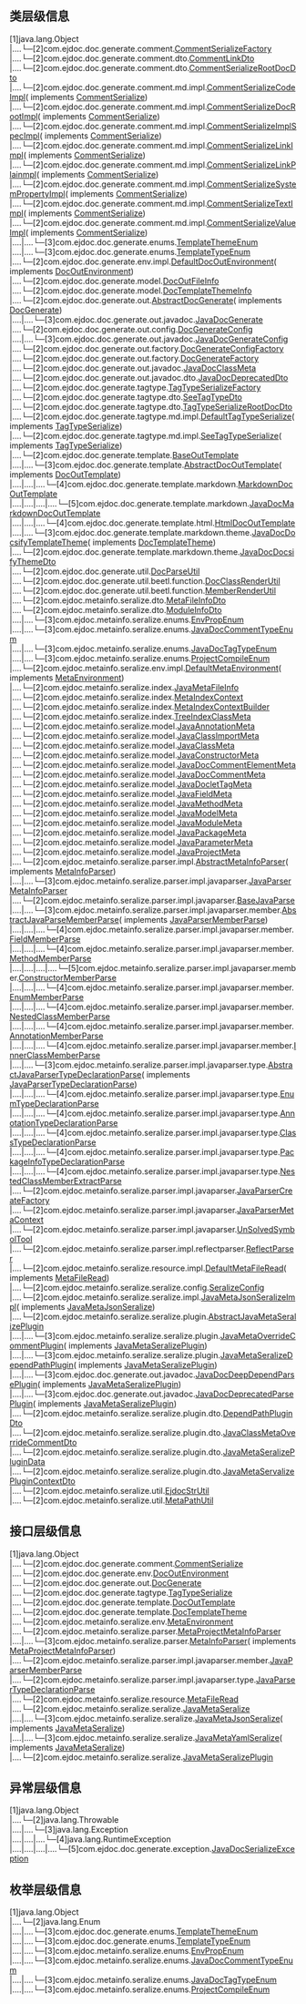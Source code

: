 ## 类层级信息



[1]java.lang.Object  
|....└─[2]com.ejdoc.doc.generate.comment.[CommentSerializeFactory](jdocGenerate/com/ejdoc/doc/generate/comment/CommentSerializeFactory.md)  
|....└─[2]com.ejdoc.doc.generate.comment.dto.[CommentLinkDto](jdocGenerate/com/ejdoc/doc/generate/comment/dto/CommentLinkDto.md)  
|....└─[2]com.ejdoc.doc.generate.comment.dto.[CommentSerializeRootDocDto](jdocGenerate/com/ejdoc/doc/generate/comment/dto/CommentSerializeRootDocDto.md)  
|....└─[2]com.ejdoc.doc.generate.comment.md.impl.[CommentSerializeCodeImpl](jdocGenerate/com/ejdoc/doc/generate/comment/md/impl/CommentSerializeCodeImpl.md)( implements [CommentSerialize](jdocGenerate/com/ejdoc/doc/generate/comment/CommentSerialize.md))  
|....└─[2]com.ejdoc.doc.generate.comment.md.impl.[CommentSerializeDocRootImpl](jdocGenerate/com/ejdoc/doc/generate/comment/md/impl/CommentSerializeDocRootImpl.md)( implements [CommentSerialize](jdocGenerate/com/ejdoc/doc/generate/comment/CommentSerialize.md))  
|....└─[2]com.ejdoc.doc.generate.comment.md.impl.[CommentSerializeImplSpecImpl](jdocGenerate/com/ejdoc/doc/generate/comment/md/impl/CommentSerializeImplSpecImpl.md)( implements [CommentSerialize](jdocGenerate/com/ejdoc/doc/generate/comment/CommentSerialize.md))  
|....└─[2]com.ejdoc.doc.generate.comment.md.impl.[CommentSerializeLinkImpl](jdocGenerate/com/ejdoc/doc/generate/comment/md/impl/CommentSerializeLinkImpl.md)( implements [CommentSerialize](jdocGenerate/com/ejdoc/doc/generate/comment/CommentSerialize.md))  
|....└─[2]com.ejdoc.doc.generate.comment.md.impl.[CommentSerializeLinkPlainmpl](jdocGenerate/com/ejdoc/doc/generate/comment/md/impl/CommentSerializeLinkPlainmpl.md)( implements [CommentSerialize](jdocGenerate/com/ejdoc/doc/generate/comment/CommentSerialize.md))  
|....└─[2]com.ejdoc.doc.generate.comment.md.impl.[CommentSerializeSystemPropertyImpl](jdocGenerate/com/ejdoc/doc/generate/comment/md/impl/CommentSerializeSystemPropertyImpl.md)( implements [CommentSerialize](jdocGenerate/com/ejdoc/doc/generate/comment/CommentSerialize.md))  
|....└─[2]com.ejdoc.doc.generate.comment.md.impl.[CommentSerializeTextImpl](jdocGenerate/com/ejdoc/doc/generate/comment/md/impl/CommentSerializeTextImpl.md)( implements [CommentSerialize](jdocGenerate/com/ejdoc/doc/generate/comment/CommentSerialize.md))  
|....└─[2]com.ejdoc.doc.generate.comment.md.impl.[CommentSerializeValueImpl](jdocGenerate/com/ejdoc/doc/generate/comment/md/impl/CommentSerializeValueImpl.md)( implements [CommentSerialize](jdocGenerate/com/ejdoc/doc/generate/comment/CommentSerialize.md))  
|....|....└─[3]com.ejdoc.doc.generate.enums.[TemplateThemeEnum](jdocGenerate/com/ejdoc/doc/generate/enums/TemplateThemeEnum.md)  
|....|....└─[3]com.ejdoc.doc.generate.enums.[TemplateTypeEnum](jdocGenerate/com/ejdoc/doc/generate/enums/TemplateTypeEnum.md)  
|....└─[2]com.ejdoc.doc.generate.env.impl.[DefaultDocOutEnvironment](jdocGenerate/com/ejdoc/doc/generate/env/impl/DefaultDocOutEnvironment.md)( implements [DocOutEnvironment](jdocGenerate/com/ejdoc/doc/generate/env/DocOutEnvironment.md))  
|....└─[2]com.ejdoc.doc.generate.model.[DocOutFileInfo](jdocGenerate/com/ejdoc/doc/generate/model/DocOutFileInfo.md)  
|....└─[2]com.ejdoc.doc.generate.model.[DocTemplateThemeInfo](jdocGenerate/com/ejdoc/doc/generate/model/DocTemplateThemeInfo.md)  
|....└─[2]com.ejdoc.doc.generate.out.[AbstractDocGenerate](jdocGenerate/com/ejdoc/doc/generate/out/AbstractDocGenerate.md)( implements [DocGenerate](jdocGenerate/com/ejdoc/doc/generate/out/DocGenerate.md))  
|....|....└─[3]com.ejdoc.doc.generate.out.javadoc.[JavaDocGenerate](jdocGenerate/com/ejdoc/doc/generate/out/javadoc/JavaDocGenerate.md)  
|....└─[2]com.ejdoc.doc.generate.out.config.[DocGenerateConfig](jdocGenerate/com/ejdoc/doc/generate/out/config/DocGenerateConfig.md)  
|....|....└─[3]com.ejdoc.doc.generate.out.javadoc.[JavaDocGenerateConfig](jdocGenerate/com/ejdoc/doc/generate/out/javadoc/JavaDocGenerateConfig.md)  
|....└─[2]com.ejdoc.doc.generate.out.factory.[DocGenerateConfigFactory](jdocGenerate/com/ejdoc/doc/generate/out/factory/DocGenerateConfigFactory.md)  
|....└─[2]com.ejdoc.doc.generate.out.factory.[DocGenerateFactory](jdocGenerate/com/ejdoc/doc/generate/out/factory/DocGenerateFactory.md)  
|....└─[2]com.ejdoc.doc.generate.out.javadoc.[JavaDocClassMeta](jdocGenerate/com/ejdoc/doc/generate/out/javadoc/JavaDocClassMeta.md)  
|....└─[2]com.ejdoc.doc.generate.out.javadoc.dto.[JavaDocDeprecatedDto](jdocGenerate/com/ejdoc/doc/generate/out/javadoc/dto/JavaDocDeprecatedDto.md)  
|....└─[2]com.ejdoc.doc.generate.tagtype.[TagTypeSerializeFactory](jdocGenerate/com/ejdoc/doc/generate/tagtype/TagTypeSerializeFactory.md)  
|....└─[2]com.ejdoc.doc.generate.tagtype.dto.[SeeTagTypeDto](jdocGenerate/com/ejdoc/doc/generate/tagtype/dto/SeeTagTypeDto.md)  
|....└─[2]com.ejdoc.doc.generate.tagtype.dto.[TagTypeSerializeRootDocDto](jdocGenerate/com/ejdoc/doc/generate/tagtype/dto/TagTypeSerializeRootDocDto.md)  
|....└─[2]com.ejdoc.doc.generate.tagtype.md.impl.[DefaultTagTypeSerialize](jdocGenerate/com/ejdoc/doc/generate/tagtype/md/impl/DefaultTagTypeSerialize.md)( implements [TagTypeSerialize](jdocGenerate/com/ejdoc/doc/generate/tagtype/TagTypeSerialize.md))  
|....└─[2]com.ejdoc.doc.generate.tagtype.md.impl.[SeeTagTypeSerialize](jdocGenerate/com/ejdoc/doc/generate/tagtype/md/impl/SeeTagTypeSerialize.md)( implements [TagTypeSerialize](jdocGenerate/com/ejdoc/doc/generate/tagtype/TagTypeSerialize.md))  
|....└─[2]com.ejdoc.doc.generate.template.[BaseOutTemplate](jdocGenerate/com/ejdoc/doc/generate/template/BaseOutTemplate.md)  
|....|....└─[3]com.ejdoc.doc.generate.template.[AbstractDocOutTemplate](jdocGenerate/com/ejdoc/doc/generate/template/AbstractDocOutTemplate.md)( implements [DocOutTemplate](jdocGenerate/com/ejdoc/doc/generate/template/DocOutTemplate.md))  
|....|....|....└─[4]com.ejdoc.doc.generate.template.markdown.[MarkdownDocOutTemplate](jdocGenerate/com/ejdoc/doc/generate/template/markdown/MarkdownDocOutTemplate.md)  
|....|....|....|....└─[5]com.ejdoc.doc.generate.template.markdown.[JavaDocMarkdownDocOutTemplate](jdocGenerate/com/ejdoc/doc/generate/template/markdown/JavaDocMarkdownDocOutTemplate.md)  
|....|....|....└─[4]com.ejdoc.doc.generate.template.html.[HtmlDocOutTemplate](jdocGenerate/com/ejdoc/doc/generate/template/html/HtmlDocOutTemplate.md)  
|....|....└─[3]com.ejdoc.doc.generate.template.markdown.theme.[JavaDocDocsifyTemplateTheme](jdocGenerate/com/ejdoc/doc/generate/template/markdown/theme/JavaDocDocsifyTemplateTheme.md)( implements [DocTemplateTheme](jdocGenerate/com/ejdoc/doc/generate/template/DocTemplateTheme.md))  
|....└─[2]com.ejdoc.doc.generate.template.markdown.theme.[JavaDocDocsifyThemeDto](jdocGenerate/com/ejdoc/doc/generate/template/markdown/theme/JavaDocDocsifyThemeDto.md)  
|....└─[2]com.ejdoc.doc.generate.util.[DocParseUtil](jdocGenerate/com/ejdoc/doc/generate/util/DocParseUtil.md)  
|....└─[2]com.ejdoc.doc.generate.util.beetl.function.[DocClassRenderUtil](jdocGenerate/com/ejdoc/doc/generate/util/beetl/function/DocClassRenderUtil.md)  
|....└─[2]com.ejdoc.doc.generate.util.beetl.function.[MemberRenderUtil](jdocGenerate/com/ejdoc/doc/generate/util/beetl/function/MemberRenderUtil.md)  
|....└─[2]com.ejdoc.metainfo.seralize.dto.[MetaFileInfoDto](metaInfoSeralize/com/ejdoc/metainfo/seralize/dto/MetaFileInfoDto.md)  
|....└─[2]com.ejdoc.metainfo.seralize.dto.[ModuleInfoDto](metaInfoSeralize/com/ejdoc/metainfo/seralize/dto/ModuleInfoDto.md)  
|....|....└─[3]com.ejdoc.metainfo.seralize.enums.[EnvPropEnum](metaInfoSeralize/com/ejdoc/metainfo/seralize/enums/EnvPropEnum.md)  
|....|....└─[3]com.ejdoc.metainfo.seralize.enums.[JavaDocCommentTypeEnum](metaInfoSeralize/com/ejdoc/metainfo/seralize/enums/JavaDocCommentTypeEnum.md)  
|....|....└─[3]com.ejdoc.metainfo.seralize.enums.[JavaDocTagTypeEnum](metaInfoSeralize/com/ejdoc/metainfo/seralize/enums/JavaDocTagTypeEnum.md)  
|....|....└─[3]com.ejdoc.metainfo.seralize.enums.[ProjectCompileEnum](metaInfoSeralize/com/ejdoc/metainfo/seralize/enums/ProjectCompileEnum.md)  
|....└─[2]com.ejdoc.metainfo.seralize.env.impl.[DefaultMetaEnvironment](metaInfoSeralize/com/ejdoc/metainfo/seralize/env/impl/DefaultMetaEnvironment.md)( implements [MetaEnvironment](metaInfoSeralize/com/ejdoc/metainfo/seralize/env/MetaEnvironment.md))  
|....└─[2]com.ejdoc.metainfo.seralize.index.[JavaMetaFileInfo](metaInfoSeralize/com/ejdoc/metainfo/seralize/index/JavaMetaFileInfo.md)  
|....└─[2]com.ejdoc.metainfo.seralize.index.[MetaIndexContext](metaInfoSeralize/com/ejdoc/metainfo/seralize/index/MetaIndexContext.md)  
|....└─[2]com.ejdoc.metainfo.seralize.index.[MetaIndexContextBuilder](metaInfoSeralize/com/ejdoc/metainfo/seralize/index/MetaIndexContextBuilder.md)  
|....└─[2]com.ejdoc.metainfo.seralize.index.[TreeIndexClassMeta](metaInfoSeralize/com/ejdoc/metainfo/seralize/index/TreeIndexClassMeta.md)  
|....└─[2]com.ejdoc.metainfo.seralize.model.[JavaAnnotationMeta](metaInfoSeralize/com/ejdoc/metainfo/seralize/model/JavaAnnotationMeta.md)  
|....└─[2]com.ejdoc.metainfo.seralize.model.[JavaClassImportMeta](metaInfoSeralize/com/ejdoc/metainfo/seralize/model/JavaClassImportMeta.md)  
|....└─[2]com.ejdoc.metainfo.seralize.model.[JavaClassMeta](metaInfoSeralize/com/ejdoc/metainfo/seralize/model/JavaClassMeta.md)  
|....└─[2]com.ejdoc.metainfo.seralize.model.[JavaConstructorMeta](metaInfoSeralize/com/ejdoc/metainfo/seralize/model/JavaConstructorMeta.md)  
|....└─[2]com.ejdoc.metainfo.seralize.model.[JavaDocCommentElementMeta](metaInfoSeralize/com/ejdoc/metainfo/seralize/model/JavaDocCommentElementMeta.md)  
|....└─[2]com.ejdoc.metainfo.seralize.model.[JavaDocCommentMeta](metaInfoSeralize/com/ejdoc/metainfo/seralize/model/JavaDocCommentMeta.md)  
|....└─[2]com.ejdoc.metainfo.seralize.model.[JavaDocletTagMeta](metaInfoSeralize/com/ejdoc/metainfo/seralize/model/JavaDocletTagMeta.md)  
|....└─[2]com.ejdoc.metainfo.seralize.model.[JavaFieldMeta](metaInfoSeralize/com/ejdoc/metainfo/seralize/model/JavaFieldMeta.md)  
|....└─[2]com.ejdoc.metainfo.seralize.model.[JavaMethodMeta](metaInfoSeralize/com/ejdoc/metainfo/seralize/model/JavaMethodMeta.md)  
|....└─[2]com.ejdoc.metainfo.seralize.model.[JavaModelMeta](metaInfoSeralize/com/ejdoc/metainfo/seralize/model/JavaModelMeta.md)  
|....└─[2]com.ejdoc.metainfo.seralize.model.[JavaModuleMeta](metaInfoSeralize/com/ejdoc/metainfo/seralize/model/JavaModuleMeta.md)  
|....└─[2]com.ejdoc.metainfo.seralize.model.[JavaPackageMeta](metaInfoSeralize/com/ejdoc/metainfo/seralize/model/JavaPackageMeta.md)  
|....└─[2]com.ejdoc.metainfo.seralize.model.[JavaParameterMeta](metaInfoSeralize/com/ejdoc/metainfo/seralize/model/JavaParameterMeta.md)  
|....└─[2]com.ejdoc.metainfo.seralize.model.[JavaProjectMeta](metaInfoSeralize/com/ejdoc/metainfo/seralize/model/JavaProjectMeta.md)  
|....└─[2]com.ejdoc.metainfo.seralize.parser.impl.[AbstractMetaInfoParser](metaInfoSeralize/com/ejdoc/metainfo/seralize/parser/impl/AbstractMetaInfoParser.md)( implements [MetaInfoParser](metaInfoSeralize/com/ejdoc/metainfo/seralize/parser/MetaInfoParser.md))  
|....|....└─[3]com.ejdoc.metainfo.seralize.parser.impl.javaparser.[JavaParserMetaInfoParser](metaInfoSeralize/com/ejdoc/metainfo/seralize/parser/impl/javaparser/JavaParserMetaInfoParser.md)  
|....└─[2]com.ejdoc.metainfo.seralize.parser.impl.javaparser.[BaseJavaParse](metaInfoSeralize/com/ejdoc/metainfo/seralize/parser/impl/javaparser/BaseJavaParse.md)  
|....|....└─[3]com.ejdoc.metainfo.seralize.parser.impl.javaparser.member.[AbstractJavaParseMemberParse](metaInfoSeralize/com/ejdoc/metainfo/seralize/parser/impl/javaparser/member/AbstractJavaParseMemberParse.md)( implements [JavaParserMemberParse](metaInfoSeralize/com/ejdoc/metainfo/seralize/parser/impl/javaparser/member/JavaParserMemberParse.md))  
|....|....|....└─[4]com.ejdoc.metainfo.seralize.parser.impl.javaparser.member.[FieldMemberParse](metaInfoSeralize/com/ejdoc/metainfo/seralize/parser/impl/javaparser/member/FieldMemberParse.md)  
|....|....|....└─[4]com.ejdoc.metainfo.seralize.parser.impl.javaparser.member.[MethodMemberParse](metaInfoSeralize/com/ejdoc/metainfo/seralize/parser/impl/javaparser/member/MethodMemberParse.md)  
|....|....|....|....└─[5]com.ejdoc.metainfo.seralize.parser.impl.javaparser.member.[ConstructorMemberParse](metaInfoSeralize/com/ejdoc/metainfo/seralize/parser/impl/javaparser/member/ConstructorMemberParse.md)  
|....|....|....└─[4]com.ejdoc.metainfo.seralize.parser.impl.javaparser.member.[EnumMemberParse](metaInfoSeralize/com/ejdoc/metainfo/seralize/parser/impl/javaparser/member/EnumMemberParse.md)  
|....|....|....└─[4]com.ejdoc.metainfo.seralize.parser.impl.javaparser.member.[NestedClassMemberParse](metaInfoSeralize/com/ejdoc/metainfo/seralize/parser/impl/javaparser/member/NestedClassMemberParse.md)  
|....|....|....└─[4]com.ejdoc.metainfo.seralize.parser.impl.javaparser.member.[AnnotationMemberParse](metaInfoSeralize/com/ejdoc/metainfo/seralize/parser/impl/javaparser/member/AnnotationMemberParse.md)  
|....|....|....└─[4]com.ejdoc.metainfo.seralize.parser.impl.javaparser.member.[InnerClassMemberParse](metaInfoSeralize/com/ejdoc/metainfo/seralize/parser/impl/javaparser/member/InnerClassMemberParse.md)  
|....|....└─[3]com.ejdoc.metainfo.seralize.parser.impl.javaparser.type.[AbstractJavaParserTypeDeclarationParse](metaInfoSeralize/com/ejdoc/metainfo/seralize/parser/impl/javaparser/type/AbstractJavaParserTypeDeclarationParse.md)( implements [JavaParserTypeDeclarationParse](metaInfoSeralize/com/ejdoc/metainfo/seralize/parser/impl/javaparser/type/JavaParserTypeDeclarationParse.md))  
|....|....|....└─[4]com.ejdoc.metainfo.seralize.parser.impl.javaparser.type.[EnumTypeDeclarationParse](metaInfoSeralize/com/ejdoc/metainfo/seralize/parser/impl/javaparser/type/EnumTypeDeclarationParse.md)  
|....|....|....└─[4]com.ejdoc.metainfo.seralize.parser.impl.javaparser.type.[AnnotationTypeDeclarationParse](metaInfoSeralize/com/ejdoc/metainfo/seralize/parser/impl/javaparser/type/AnnotationTypeDeclarationParse.md)  
|....|....|....└─[4]com.ejdoc.metainfo.seralize.parser.impl.javaparser.type.[ClassTypeDeclarationParse](metaInfoSeralize/com/ejdoc/metainfo/seralize/parser/impl/javaparser/type/ClassTypeDeclarationParse.md)  
|....|....|....└─[4]com.ejdoc.metainfo.seralize.parser.impl.javaparser.type.[PackageInfoTypeDeclarationParse](metaInfoSeralize/com/ejdoc/metainfo/seralize/parser/impl/javaparser/type/PackageInfoTypeDeclarationParse.md)  
|....|....|....└─[4]com.ejdoc.metainfo.seralize.parser.impl.javaparser.type.[NestedClassMemberExtractParse](metaInfoSeralize/com/ejdoc/metainfo/seralize/parser/impl/javaparser/type/NestedClassMemberExtractParse.md)  
|....└─[2]com.ejdoc.metainfo.seralize.parser.impl.javaparser.[JavaParserCreateFactory](metaInfoSeralize/com/ejdoc/metainfo/seralize/parser/impl/javaparser/JavaParserCreateFactory.md)  
|....└─[2]com.ejdoc.metainfo.seralize.parser.impl.javaparser.[JavaParserMetaContext](metaInfoSeralize/com/ejdoc/metainfo/seralize/parser/impl/javaparser/JavaParserMetaContext.md)  
|....└─[2]com.ejdoc.metainfo.seralize.parser.impl.javaparser.[UnSolvedSymbolTool](metaInfoSeralize/com/ejdoc/metainfo/seralize/parser/impl/javaparser/UnSolvedSymbolTool.md)  
|....└─[2]com.ejdoc.metainfo.seralize.parser.impl.reflectparser.[ReflectParser](metaInfoSeralize/com/ejdoc/metainfo/seralize/parser/impl/reflectparser/ReflectParser.md)  
|....└─[2]com.ejdoc.metainfo.seralize.resource.impl.[DefaultMetaFileRead](metaInfoSeralize/com/ejdoc/metainfo/seralize/resource/impl/DefaultMetaFileRead.md)( implements [MetaFileRead](metaInfoSeralize/com/ejdoc/metainfo/seralize/resource/MetaFileRead.md))  
|....└─[2]com.ejdoc.metainfo.seralize.seralize.config.[SeralizeConfig](metaInfoSeralize/com/ejdoc/metainfo/seralize/seralize/config/SeralizeConfig.md)  
|....└─[2]com.ejdoc.metainfo.seralize.seralize.impl.[JavaMetaJsonSeralizeImpl](metaInfoSeralize/com/ejdoc/metainfo/seralize/seralize/impl/JavaMetaJsonSeralizeImpl.md)( implements [JavaMetaJsonSeralize](metaInfoSeralize/com/ejdoc/metainfo/seralize/seralize/JavaMetaJsonSeralize.md))  
|....└─[2]com.ejdoc.metainfo.seralize.seralize.plugin.[AbstractJavaMetaSeralizePlugin](metaInfoSeralize/com/ejdoc/metainfo/seralize/seralize/plugin/AbstractJavaMetaSeralizePlugin.md)  
|....|....└─[3]com.ejdoc.metainfo.seralize.seralize.plugin.[JavaMetaOverrideCommentPlugin](metaInfoSeralize/com/ejdoc/metainfo/seralize/seralize/plugin/JavaMetaOverrideCommentPlugin.md)( implements [JavaMetaSeralizePlugin](metaInfoSeralize/com/ejdoc/metainfo/seralize/seralize/JavaMetaSeralizePlugin.md))  
|....|....└─[3]com.ejdoc.metainfo.seralize.seralize.plugin.[JavaMetaSeralizeDependPathPlugin](metaInfoSeralize/com/ejdoc/metainfo/seralize/seralize/plugin/JavaMetaSeralizeDependPathPlugin.md)( implements [JavaMetaSeralizePlugin](metaInfoSeralize/com/ejdoc/metainfo/seralize/seralize/JavaMetaSeralizePlugin.md))  
|....|....└─[3]com.ejdoc.doc.generate.out.javadoc.[JavaDocDeepDependParsePlugin](jdocGenerate/com/ejdoc/doc/generate/out/javadoc/JavaDocDeepDependParsePlugin.md)( implements [JavaMetaSeralizePlugin](metaInfoSeralize/com/ejdoc/metainfo/seralize/seralize/JavaMetaSeralizePlugin.md))  
|....|....└─[3]com.ejdoc.doc.generate.out.javadoc.[JavaDocDeprecatedParsePlugin](jdocGenerate/com/ejdoc/doc/generate/out/javadoc/JavaDocDeprecatedParsePlugin.md)( implements [JavaMetaSeralizePlugin](metaInfoSeralize/com/ejdoc/metainfo/seralize/seralize/JavaMetaSeralizePlugin.md))  
|....└─[2]com.ejdoc.metainfo.seralize.seralize.plugin.dto.[DependPathPluginDto](metaInfoSeralize/com/ejdoc/metainfo/seralize/seralize/plugin/dto/DependPathPluginDto.md)  
|....└─[2]com.ejdoc.metainfo.seralize.seralize.plugin.dto.[JavaClassMetaOverrideCommentDto](metaInfoSeralize/com/ejdoc/metainfo/seralize/seralize/plugin/dto/JavaClassMetaOverrideCommentDto.md)  
|....└─[2]com.ejdoc.metainfo.seralize.seralize.plugin.dto.[JavaMetaSeralizePluginData](metaInfoSeralize/com/ejdoc/metainfo/seralize/seralize/plugin/dto/JavaMetaSeralizePluginData.md)  
|....└─[2]com.ejdoc.metainfo.seralize.seralize.plugin.dto.[JavaMetaServalizePluginContextDto](metaInfoSeralize/com/ejdoc/metainfo/seralize/seralize/plugin/dto/JavaMetaServalizePluginContextDto.md)  
|....└─[2]com.ejdoc.metainfo.seralize.util.[EjdocStrUtil](metaInfoSeralize/com/ejdoc/metainfo/seralize/util/EjdocStrUtil.md)  
|....└─[2]com.ejdoc.metainfo.seralize.util.[MetaPathUtil](metaInfoSeralize/com/ejdoc/metainfo/seralize/util/MetaPathUtil.md)  
  


## 接口层级信息

[1]java.lang.Object  
|....└─[2]com.ejdoc.doc.generate.comment.[CommentSerialize](jdocGenerate/com/ejdoc/doc/generate/comment/CommentSerialize.md)  
|....└─[2]com.ejdoc.doc.generate.env.[DocOutEnvironment](jdocGenerate/com/ejdoc/doc/generate/env/DocOutEnvironment.md)  
|....└─[2]com.ejdoc.doc.generate.out.[DocGenerate](jdocGenerate/com/ejdoc/doc/generate/out/DocGenerate.md)  
|....└─[2]com.ejdoc.doc.generate.tagtype.[TagTypeSerialize](jdocGenerate/com/ejdoc/doc/generate/tagtype/TagTypeSerialize.md)  
|....└─[2]com.ejdoc.doc.generate.template.[DocOutTemplate](jdocGenerate/com/ejdoc/doc/generate/template/DocOutTemplate.md)  
|....└─[2]com.ejdoc.doc.generate.template.[DocTemplateTheme](jdocGenerate/com/ejdoc/doc/generate/template/DocTemplateTheme.md)  
|....└─[2]com.ejdoc.metainfo.seralize.env.[MetaEnvironment](metaInfoSeralize/com/ejdoc/metainfo/seralize/env/MetaEnvironment.md)  
|....└─[2]com.ejdoc.metainfo.seralize.parser.[MetaProjectMetaInfoParser](metaInfoSeralize/com/ejdoc/metainfo/seralize/parser/MetaProjectMetaInfoParser.md)  
|....|....└─[3]com.ejdoc.metainfo.seralize.parser.[MetaInfoParser](metaInfoSeralize/com/ejdoc/metainfo/seralize/parser/MetaInfoParser.md)( implements [MetaProjectMetaInfoParser](metaInfoSeralize/com/ejdoc/metainfo/seralize/parser/MetaProjectMetaInfoParser.md))  
|....└─[2]com.ejdoc.metainfo.seralize.parser.impl.javaparser.member.[JavaParserMemberParse](metaInfoSeralize/com/ejdoc/metainfo/seralize/parser/impl/javaparser/member/JavaParserMemberParse.md)  
|....└─[2]com.ejdoc.metainfo.seralize.parser.impl.javaparser.type.[JavaParserTypeDeclarationParse](metaInfoSeralize/com/ejdoc/metainfo/seralize/parser/impl/javaparser/type/JavaParserTypeDeclarationParse.md)  
|....└─[2]com.ejdoc.metainfo.seralize.resource.[MetaFileRead](metaInfoSeralize/com/ejdoc/metainfo/seralize/resource/MetaFileRead.md)  
|....└─[2]com.ejdoc.metainfo.seralize.seralize.[JavaMetaSeralize](metaInfoSeralize/com/ejdoc/metainfo/seralize/seralize/JavaMetaSeralize.md)  
|....|....└─[3]com.ejdoc.metainfo.seralize.seralize.[JavaMetaJsonSeralize](metaInfoSeralize/com/ejdoc/metainfo/seralize/seralize/JavaMetaJsonSeralize.md)( implements [JavaMetaSeralize](metaInfoSeralize/com/ejdoc/metainfo/seralize/seralize/JavaMetaSeralize.md))  
|....|....└─[3]com.ejdoc.metainfo.seralize.seralize.[JavaMetaYamlSeralize](metaInfoSeralize/com/ejdoc/metainfo/seralize/seralize/JavaMetaYamlSeralize.md)( implements [JavaMetaSeralize](metaInfoSeralize/com/ejdoc/metainfo/seralize/seralize/JavaMetaSeralize.md))  
|....└─[2]com.ejdoc.metainfo.seralize.seralize.[JavaMetaSeralizePlugin](metaInfoSeralize/com/ejdoc/metainfo/seralize/seralize/JavaMetaSeralizePlugin.md)  
  

## 异常层级信息

[1]java.lang.Object  
|....└─[2]java.lang.Throwable  
|....|....└─[3]java.lang.Exception  
|....|....|....└─[4]java.lang.RuntimeException  
|....|....|....|....└─[5]com.ejdoc.doc.generate.exception.[JavaDocSerializeException](jdocGenerate/com/ejdoc/doc/generate/exception/JavaDocSerializeException.md)  
  

## 枚举层级信息

[1]java.lang.Object  
|....└─[2]java.lang.Enum  
|....|....└─[3]com.ejdoc.doc.generate.enums.[TemplateThemeEnum](jdocGenerate/com/ejdoc/doc/generate/enums/TemplateThemeEnum.md)  
|....|....└─[3]com.ejdoc.doc.generate.enums.[TemplateTypeEnum](jdocGenerate/com/ejdoc/doc/generate/enums/TemplateTypeEnum.md)  
|....|....└─[3]com.ejdoc.metainfo.seralize.enums.[EnvPropEnum](metaInfoSeralize/com/ejdoc/metainfo/seralize/enums/EnvPropEnum.md)  
|....|....└─[3]com.ejdoc.metainfo.seralize.enums.[JavaDocCommentTypeEnum](metaInfoSeralize/com/ejdoc/metainfo/seralize/enums/JavaDocCommentTypeEnum.md)  
|....|....└─[3]com.ejdoc.metainfo.seralize.enums.[JavaDocTagTypeEnum](metaInfoSeralize/com/ejdoc/metainfo/seralize/enums/JavaDocTagTypeEnum.md)  
|....|....└─[3]com.ejdoc.metainfo.seralize.enums.[ProjectCompileEnum](metaInfoSeralize/com/ejdoc/metainfo/seralize/enums/ProjectCompileEnum.md)  
  
